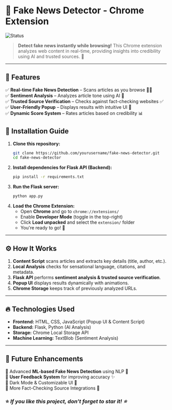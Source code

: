 # 📰 Fake News Detector - Chrome Extension

  ![Status](https://img.shields.io/badge/status-active-success)

> **Detect fake news instantly while browsing!** This Chrome extension analyzes web content in real-time, providing insights into credibility using AI and trusted sources. 🚀

---

## 🎯 **Features**
✅ **Real-time Fake News Detection** – Scans articles as you browse 🕵️‍♂️  
✅ **Sentiment Analysis** – Analyzes article tone using AI 🤖  
✅ **Trusted Source Verification** – Checks against fact-checking websites ✅  
✅ **User-Friendly Popup** – Displays results with intuitive UI 🎨  
✅ **Dynamic Score System** – Rates articles based on credibility 📊  


## 🚀 **Installation Guide**

1. **Clone this repository:**
   ```sh
   git clone https://github.com/yourusername/fake-news-detector.git
   cd fake-news-detector
   ```
2. **Install dependencies for Flask API (Backend):**
   ```sh
   pip install -r requirements.txt
   ```
3. **Run the Flask server:**
   ```sh
   python app.py
   ```
4. **Load the Chrome Extension:**
   - Open **Chrome** and go to `chrome://extensions/`
   - Enable **Developer Mode** (toggle in the top-right)
   - Click **Load unpacked** and select the `extension/` folder
   - You're ready to go! 🎉

---

## ⚙️ **How It Works**
1. **Content Script** scans articles and extracts key details (title, author, etc.).
2. **Local Analysis** checks for sensational language, citations, and metadata.
3. **Flask API** performs **sentiment analysis & trusted source verification**.
4. **Popup UI** displays results dynamically with animations.
5. **Chrome Storage** keeps track of previously analyzed URLs.

---

## 🔥 **Technologies Used**
- **Frontend:** HTML, CSS, JavaScript (Popup UI & Content Script)
- **Backend:** Flask, Python (AI Analysis)
- **Storage:** Chrome Local Storage API
- **Machine Learning:** TextBlob (Sentiment Analysis)

---

## 🎯 **Future Enhancements**
🔹 Advanced **ML-based Fake News Detection** using NLP 🤖  
🔹 **User Feedback System** for improving accuracy ✨  
🔹 Dark Mode & Customizable UI 🌙  
🔹 More Fact-Checking Source Integrations 📡  

### ⭐ _If you like this project, don’t forget to star it! ⭐_
